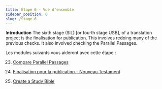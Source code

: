 ```yaml
---
title: Étape 6 - Vue d'ensemble
sidebar_position: 0
slug: /Stage-6
---
```




**Introduction** The sixth stage (SIL) [or fourth stage USB], of a translation project is the finalisation for publication. This involves redoing many of the previous checks. It also involved checking the Parallel Passages.


Les modules suivants vous aideront avec cette étape :


 23. [Compare Parallel Passages](/23.PP)


 24. [Finalisation pour la publication – Nouveau Testament](/24.FFP)


 25. [Create a Study Bible](/25.StudyBibles)

